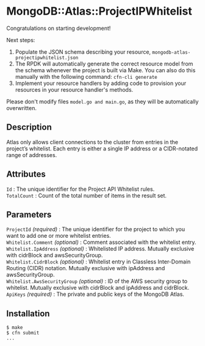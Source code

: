 # MongoDB::Atlas::ProjectIPWhitelist

Congratulations on starting development!

Next steps:

1. Populate the JSON schema describing your resource, `mongodb-atlas-projectipwhitelist.json`
2. The RPDK will automatically generate the correct resource model from the
   schema whenever the project is built via Make.
   You can also do this manually with the following command: `cfn-cli generate`
3. Implement your resource handlers by adding code to provision your resources in your resource handler's methods.

Please don't modify files `model.go and main.go`, as they will be automatically overwritten.

## Description
Atlas only allows client connections to the cluster from entries in the project’s whitelist. Each entry is either a single IP address or a CIDR-notated range of addresses.

## Attributes
`Id` : The unique identifier for the Project API Whitelist rules.<br>
`TotalCount` : Count of the total number of items in the result set.<br>

## Parameters
`ProjectId` *(required)* : The unique identifier for the project to which you want to add one or more whitelist entries.<br>
`Whitelist.Comment` *(optional)* : Comment associated with the whitelist entry.<br>
`Whitelist.IpAddress` *(optional)* : Whitelisted IP address. Mutually exclusive with cidrBlock and awsSecurityGroup.<br>
`Whitelist.CidrBlock` *(optional)* : Whitelist entry in Classless Inter-Domain Routing (CIDR) notation. Mutually exclusive with ipAddress and awsSecurityGroup.<br>
`Whitelist.AwsSecurityGroup` *(optional)* : ID of the AWS security group to whitelist. Mutually exclusive with cidrBlock and ipAddress and cidrBlock.<br>
`ApiKeys` *(required)* : The private and public keys of the MongoDB Atlas.<br>

## Installation
    $ make
    $ cfn submit
    ...
